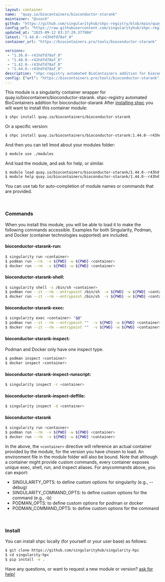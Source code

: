 ```yaml
---
layout: container
name:  "quay.io/biocontainers/bioconductor-starank"
maintainer: "@vsoch"
github: "https://github.com/singularityhub/shpc-registry/blob/main/quay.io/biocontainers/bioconductor-starank/container.yaml"
config_url: "https://raw.githubusercontent.com/singularityhub/shpc-registry/main/quay.io/biocontainers/bioconductor-starank/container.yaml"
updated_at: "2025-09-12 03:37:29.377904"
latest: "1.44.0--r43hdfd78af_0"
container_url: "https://biocontainers.pro/tools/bioconductor-starank"

versions:
 - "1.36.0--r41hdfd78af_0"
 - "1.40.0--r42hdfd78af_0"
 - "1.42.0--r43hdfd78af_0"
 - "1.44.0--r43hdfd78af_0"
description: "shpc-registry automated BioContainers addition for bioconductor-starank"
config: {"url": "https://biocontainers.pro/tools/bioconductor-starank", "maintainer": "@vsoch", "description": "shpc-registry automated BioContainers addition for bioconductor-starank", "latest": {"1.44.0--r43hdfd78af_0": "sha256:878e6dac3cec1c84af0f669b5637f3f7b1e2cd8ba16529b1fad02d9c9fb47739"}, "tags": {"1.36.0--r41hdfd78af_0": "sha256:31117fc2eb77b02bd5d4b252ff68fd3e764c414adaa78d63d8380a31b271a40c", "1.40.0--r42hdfd78af_0": "sha256:483331f0482915fc2b9b645dca1e4f3d516d710ca31c8fe555244e466d2b91f7", "1.42.0--r43hdfd78af_0": "sha256:88840ff9d8959e3ce704e194de1b8406fcadcb70801091f9d1d17665a1fcbd7a", "1.44.0--r43hdfd78af_0": "sha256:878e6dac3cec1c84af0f669b5637f3f7b1e2cd8ba16529b1fad02d9c9fb47739"}, "docker": "quay.io/biocontainers/bioconductor-starank"}
---
```


This module is a singularity container wrapper for quay.io/biocontainers/bioconductor-starank.
shpc-registry automated BioContainers addition for bioconductor-starank
After [installing shpc](#install) you will want to install this container module:


```bash
$ shpc install quay.io/biocontainers/bioconductor-starank
```

Or a specific version:

```bash
$ shpc install quay.io/biocontainers/bioconductor-starank:1.44.0--r43hdfd78af_0
```

And then you can tell lmod about your modules folder:

```bash
$ module use ./modules
```

And load the module, and ask for help, or similar.

```bash
$ module load quay.io/biocontainers/bioconductor-starank/1.44.0--r43hdfd78af_0
$ module help quay.io/biocontainers/bioconductor-starank/1.44.0--r43hdfd78af_0
```

You can use tab for auto-completion of module names or commands that are provided.

<br>

### Commands

When you install this module, you will be able to load it to make the following commands accessible.
Examples for both Singularity, Podman, and Docker (container technologies supported) are included.

#### bioconductor-starank-run:

```bash
$ singularity run <container>
$ podman run --rm  -v ${PWD} -w ${PWD} <container>
$ docker run --rm  -v ${PWD} -w ${PWD} <container>
```

#### bioconductor-starank-shell:

```bash
$ singularity shell -s /bin/sh <container>
$ podman run --it --rm --entrypoint /bin/sh  -v ${PWD} -w ${PWD} <container>
$ docker run --it --rm --entrypoint /bin/sh  -v ${PWD} -w ${PWD} <container>
```

#### bioconductor-starank-exec:

```bash
$ singularity exec <container> "$@"
$ podman run --it --rm --entrypoint ""  -v ${PWD} -w ${PWD} <container> "$@"
$ docker run --it --rm --entrypoint ""  -v ${PWD} -w ${PWD} <container> "$@"
```

#### bioconductor-starank-inspect:

Podman and Docker only have one inspect type.

```bash
$ podman inspect <container>
$ docker inspect <container>
```

#### bioconductor-starank-inspect-runscript:

```bash
$ singularity inspect -r <container>
```

#### bioconductor-starank-inspect-deffile:

```bash
$ singularity inspect -d <container>
```



#### bioconductor-starank

```bash
$ singularity run <container>
$ podman run --rm  -v ${PWD} -w ${PWD} <container>
$ docker run --rm  -v ${PWD} -w ${PWD} <container>
```


In the above, the `<container>` directive will reference an actual container provided
by the module, for the version you have chosen to load. An environment file in the
module folder will also be bound. Note that although a container
might provide custom commands, every container exposes unique exec, shell, run, and
inspect aliases. For anycommands above, you can export:

 - SINGULARITY_OPTS: to define custom options for singularity (e.g., --debug)
 - SINGULARITY_COMMAND_OPTS: to define custom options for the command (e.g., -b)
 - PODMAN_OPTS: to define custom options for podman or docker
 - PODMAN_COMMAND_OPTS: to define custom options for the command

<br>

### Install

You can install shpc locally (for yourself or your user base) as follows:

```bash
$ git clone https://github.com/singularityhub/singularity-hpc
$ cd singularity-hpc
$ pip install -e .
```

Have any questions, or want to request a new module or version? [ask for help!](https://github.com/singularityhub/singularity-hpc/issues)